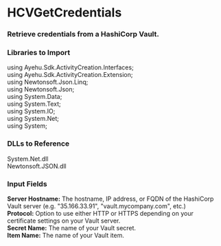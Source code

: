 <h1>HCVGetCredentials</h1>
<h3>Retrieve credentials from a HashiCorp Vault.</h3>

<h3>Libraries to Import</h3>
using Ayehu.Sdk.ActivityCreation.Interfaces;<br>
using Ayehu.Sdk.ActivityCreation.Extension;<br>
using Newtonsoft.Json.Linq;<br>
using Newtonsoft.Json;<br>
using System.Data;<br>
using System.Text;<br>
using System.IO;<br>
using System.Net;<br>
using System;<br>

<h3>DLLs to Reference</h3>
System.Net.dll<br>
Newtonsoft.JSON.dll<br>

<h3>Input Fields</h3>
<b>Server Hostname:</b> The hostname, IP address, or FQDN of the HashiCorp Vault server (e.g. "35.166.33.91", "vault.mycompany.com", etc.)<br>
<b>Protocol:</b> Option to use either HTTP or HTTPS depending on your certificate settings on your Vault server.<br>
<b>Secret Name:</b> The name of your Vault secret.<br>
<b>Item Name:</b> The name of your Vault item.
